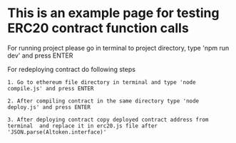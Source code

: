 # This is an example page for testing ERC20 contract function calls

For running project please go in terminal to project directory, type 'npm run dev' and press ENTER

For redeploying contract do following steps
    
    1. Go to ethereum file directory in terminal and type 'node compile.js' and press ENTER

    2. After compiling contract in the same directory type 'node deploy.js' and press ENTER

    3. After deploying contract copy deployed contract address from terminal  and replace it in erc20.js file after 'JSON.parse(Altoken.interface)' 

